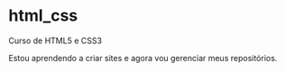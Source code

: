 # html_css
 Curso de HTML5 e CSS3

 Estou aprendendo a criar sites e agora vou gerenciar meus repositórios.

